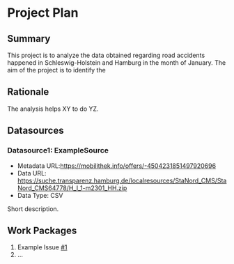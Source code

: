 # Project Plan

## Summary

<!-- Describe your data science project in max. 5 sentences. -->
This project is to analyze the data obtained regarding road accidents happened in Schleswig-Holstein and Hamburg in the month of January. The aim of the project is to identify the 


## Rationale

<!-- Outline the impact of the analysis, e.g. which pains it solves. -->
The analysis helps XY to do YZ.

## Datasources

<!-- Describe each datasources you plan to use in a section. Use the prefic "DatasourceX" where X is the id of the datasource. -->

### Datasource1: ExampleSource
* Metadata URL:https://mobilithek.info/offers/-4504231851497920696
* Data URL: https://suche.transparenz.hamburg.de/localresources/StaNord_CMS/StaNord_CMS64778/H_I_1-m2301_HH.zip
* Data Type: CSV

Short description.

## Work Packages

<!-- List of work packages ordered sequentially, each pointing to an issue with more details. -->

1. Example Issue [#1][i1]
2. ...

[i1]: https://github.com/jvalue/2023-amse-template/issues/1
